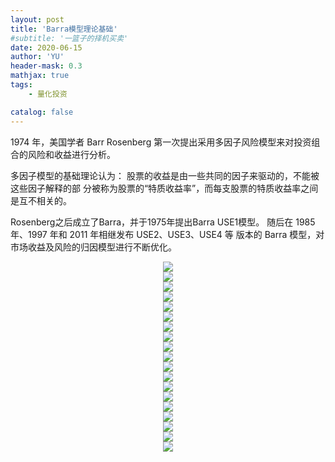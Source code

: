 ```yaml
---
layout: post
title: 'Barra模型理论基础'
#subtitle: '一篮子的择机买卖'
date: 2020-06-15
author: 'YU'
header-mask: 0.3
mathjax: true
tags:
    - 量化投资

catalog: false
---
```

1974 年，美国学者 Barr Rosenberg 第一次提出采用多因子风险模型来对投资组合的风险和收益进行分析。

多因子模型的基础理论认为： 股票的收益是由一些共同的因子来驱动的，不能被这些因子解释的部 分被称为股票的“特质收益率”，而每支股票的特质收益率之间是互不相关的。

Rosenberg之后成立了Barra，并于1975年提出Barra USE1模型。 随后在 1985 年、1997 年和 2011 年相继发布 USE2、USE3、USE4 等 版本的 Barra 模型，对市场收益及风险的归因模型进行不断优化。 


<div align="center"><img src='https://syy.freep.cn/627139/bgpc/20200615/061823552768_0Barra%E9%A3%8E%E9%99%A9%E6%A8%A1%E5%9E%8B_0.png'/></div><div align="center"><img src='https://syy.freep.cn/627139/bgpc/20200615/061823552768_0Barra%E9%A3%8E%E9%99%A9%E6%A8%A1%E5%9E%8B_1.png'/></div><div align="center"><img src='https://syy.freep.cn/627139/bgpc/20200615/061823552768_0Barra%E9%A3%8E%E9%99%A9%E6%A8%A1%E5%9E%8B_2.png'/></div><div align="center"><img src='https://syy.freep.cn/627139/bgpc/20200615/061823552768_0Barra%E9%A3%8E%E9%99%A9%E6%A8%A1%E5%9E%8B_3.png'/></div><div align="center"><img src='https://syy.freep.cn/627139/bgpc/20200615/061823552768_0Barra%E9%A3%8E%E9%99%A9%E6%A8%A1%E5%9E%8B_4.png'/></div><div align="center"><img src='https://syy.freep.cn/627139/bgpc/20200615/061823552768_0Barra%E9%A3%8E%E9%99%A9%E6%A8%A1%E5%9E%8B_5.png'/></div><div align="center"><img src='https://syy.freep.cn/627139/bgpc/20200615/061823552768_0Barra%E9%A3%8E%E9%99%A9%E6%A8%A1%E5%9E%8B_6.png'/></div><div align="center"><img src='https://syy.freep.cn/627139/bgpc/20200615/061823552768_0Barra%E9%A3%8E%E9%99%A9%E6%A8%A1%E5%9E%8B_7.png'/></div><div align="center"><img src='https://syy.freep.cn/627139/bgpc/20200615/061823552768_0Barra%E9%A3%8E%E9%99%A9%E6%A8%A1%E5%9E%8B_8.png'/></div><div align="center"><img src='https://syy.freep.cn/627139/bgpc/20200615/061823552768_0Barra%E9%A3%8E%E9%99%A9%E6%A8%A1%E5%9E%8B_9.png'/></div><div align="center"><img src='https://syy.freep.cn/627139/bgpc/20200615/061823552768_0Barra%E9%A3%8E%E9%99%A9%E6%A8%A1%E5%9E%8B_10.png'/></div><div align="center"><img src='https://syy.freep.cn/627139/bgpc/20200615/061823552768_0Barra%E9%A3%8E%E9%99%A9%E6%A8%A1%E5%9E%8B_11.png'/></div><div align="center"><img src='https://syy.freep.cn/627139/bgpc/20200615/061823552768_0Barra%E9%A3%8E%E9%99%A9%E6%A8%A1%E5%9E%8B_12.png'/></div><div align="center"><img src='https://syy.freep.cn/627139/bgpc/20200615/061823552768_0Barra%E9%A3%8E%E9%99%A9%E6%A8%A1%E5%9E%8B_13.png'/></div><div align="center"><img src='https://syy.freep.cn/627139/bgpc/20200615/061823552768_0Barra%E9%A3%8E%E9%99%A9%E6%A8%A1%E5%9E%8B_14.png'/></div><div align="center"><img src='https://syy.freep.cn/627139/bgpc/20200615/061823552768_0Barra%E9%A3%8E%E9%99%A9%E6%A8%A1%E5%9E%8B_15.png'/></div><div align="center"><img src='https://syy.freep.cn/627139/bgpc/20200615/061823552768_0Barra%E9%A3%8E%E9%99%A9%E6%A8%A1%E5%9E%8B_16.png'/></div><div align="center"><img src='https://syy.freep.cn/627139/bgpc/20200615/061823552768_0Barra%E9%A3%8E%E9%99%A9%E6%A8%A1%E5%9E%8B_17.png'/></div><div align="center"><img src='https://syy.freep.cn/627139/bgpc/20200615/061823552768_0Barra%E9%A3%8E%E9%99%A9%E6%A8%A1%E5%9E%8B_18.png'/></div>